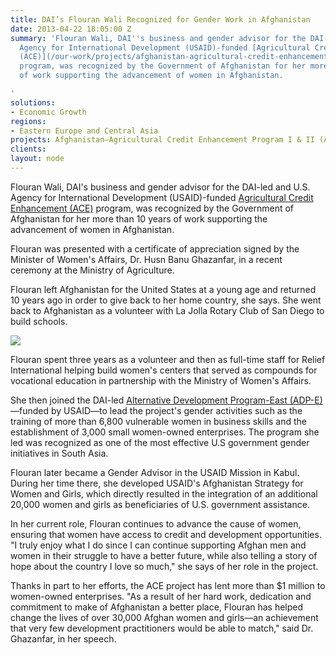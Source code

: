 ```yaml
---
title: DAI’s Flouran Wali Recognized for Gender Work in Afghanistan
date: 2013-04-22 18:05:00 Z
summary: 'Flouran Wali, DAI''s business and gender advisor for the DAI-led and U.S.
  Agency for International Development (USAID)-funded [Agricultural Credit Enhancement
  (ACE)](/our-work/projects/afghanistan-agricultural-credit-enhancement-program-i-ii-ace)
  program, was recognized by the Government of Afghanistan for her more than 10 years
  of work supporting the advancement of women in Afghanistan.

'
solutions:
- Economic Growth
regions:
- Eastern Europe and Central Asia
projects: Afghanistan—Agricultural Credit Enhancement Program I & II (ACE)
clients: 
layout: node
---
```


Flouran Wali, DAI's business and gender advisor for the DAI-led and U.S. Agency for International Development (USAID)-funded [Agricultural Credit Enhancement (ACE)][1] program, was recognized by the Government of Afghanistan for her more than 10 years of work supporting the advancement of women in Afghanistan.

Flouran was presented with a certificate of appreciation signed by the Minister of Women's Affairs, Dr. Husn Banu Ghazanfar, in a recent ceremony at the Ministry of Agriculture.

Flouran left Afghanistan for the United States at a young age and returned 10 years ago in order to give back to her home country, she says. She went back to Afghanistan as a volunteer with La Jolla Rotary Club of San Diego to build schools.

![][2]

Flouran spent three years as a volunteer and then as full-time staff for Relief International helping build women's centers that served as compounds for vocational education in partnership with the Ministry of Women's Affairs.

She then joined the DAI-led [Alternative Development Program-East (ADP-E)][3]—funded by USAID—to lead the project's gender activities such as the training of more than 6,800 vulnerable women in business skills and the establishment of 3,000 small women-owned enterprises. The program she led was recognized as one of the most effective U.S government gender initiatives in South Asia.

Flouran later became a Gender Advisor in the USAID Mission in Kabul. During her time there, she developed USAID's Afghanistan Strategy for Women and Girls, which directly resulted in the integration of an additional 20,000 women and girls as beneficiaries of U.S. government assistance.  

In her current role, Flouran continues to advance the cause of women, ensuring that women have access to credit and development opportunities. "I truly enjoy what I do since I can continue supporting Afghan men and women in their struggle to have a better future, while also telling a story of hope about the country I love so much," she says of her role in the project.

Thanks in part to her efforts, the ACE project has lent more than $1 million to women-owned enterprises.  "As a result of her hard work, dedication and commitment to make of Afghanistan a better place, Flouran has helped change the lives of over 30,000 Afghan women and girls—an achievement that very few development practitioners would be able to match," said Dr. Ghazanfar, in her speech.

[1]: /our-work/projects/afghanistan-agricultural-credit-enhancement-program-i-ii-ace
[2]: /assets/images/news/flouran_inner.jpg
[3]: /our-work/projects/afghanistan-alternative-development-program-eastern-region-adpe
